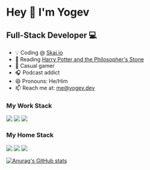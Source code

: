 # Hey 👋 I'm Yogev

## Full-Stack Developer :computer:

- 💡 Coding @ [Skai.io](https://skai.io)
- 🧙 Reading [Harry Potter and the Philosopher's Stone](https://github.com/ianstormtaylor/hpmor)
- 👾 Casual gamer
- 🎧 Podcast addict
- 😄 Pronouns: He/Him
- 📫 Reach me at:  [me@yogev.dev](mailto:me@yogev.dev)


### My Work Stack

[![](https://img.shields.io/badge/-React-61dafb?logo=react&logoColor=white)](https://reactjs.org)
[![](https://img.shields.io/badge/-.Java-red?logo=java&logoColor=white)](https://www.java.com/en/)
[![](https://img.shields.io/badge/-MySQL-00758f?logo=mysql&logoColor=white)](https://www.mysql.com/)

### My Home Stack

[![](https://img.shields.io/badge/-Sevlte-FF3E00?logo=svelte&logoColor=white)](https://svelte.dev)
[![](https://img.shields.io/badge/-WindiCSS-48b0f1?logo=windi-css&logoColor=white)](https://windicss.org/)
[![](https://img.shields.io/badge/-TypeScript-3178C6?logo=typescript&logoColor=white)](https://typescriptlang.org)

[![Anurag's GitHub stats](https://github-readme-stats.vercel.app/api?username=YogliB&show_icons=true)](https://github.com/anuraghazra/github-readme-stats)
